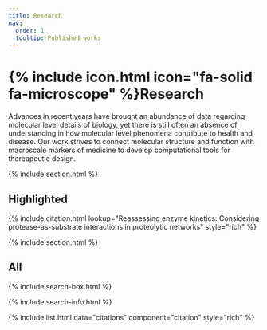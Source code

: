 ```yaml
---
title: Research
nav:
  order: 1
  tooltip: Published works
---
```


# {% include icon.html icon="fa-solid fa-microscope" %}Research

Advances in recent years have brought an abundance of data regarding molecular level details of biology, yet there is still often an absence of understanding in how molecular level phenomena contribute to health and disease. Our work strives to connect molecular structure and function with macroscale markers of medicine to develop computational tools for thereapeutic design.   

{% include section.html %}

## Highlighted

{% include citation.html lookup="Reassessing enzyme kinetics: Considering protease-as-substrate interactions in proteolytic networks" style="rich" %}

{% include section.html %}

## All

{% include search-box.html %}

{% include search-info.html %}

{% include list.html data="citations" component="citation" style="rich" %}
